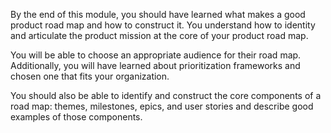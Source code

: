 By the end of this module, you should have learned what makes a good product road map and how to construct it. You understand how to identity and articulate the product mission at the core of your product road map.

You will be able to choose an appropriate audience for their road map. Additionally, you will have learned about prioritization frameworks and chosen one that fits your organization.

You should also be able to identify and construct the core components of a road map: themes, milestones, epics, and user stories and describe good examples of those components.
